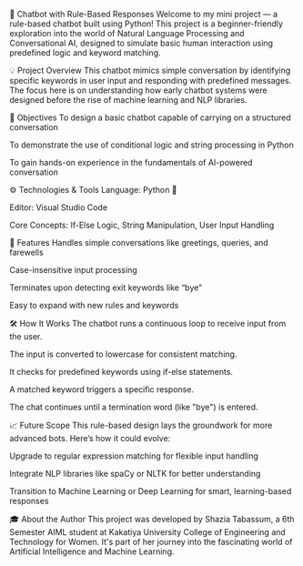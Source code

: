📌 Chatbot with Rule-Based Responses
Welcome to my mini project — a rule-based chatbot built using Python!
This project is a beginner-friendly exploration into the world of Natural Language Processing and Conversational AI, designed to simulate basic human interaction using predefined logic and keyword matching.

💡 Project Overview
This chatbot mimics simple conversation by identifying specific keywords in user input and responding with predefined messages. The focus here is on understanding how early chatbot systems were designed before the rise of machine learning and NLP libraries.

🎯 Objectives
To design a basic chatbot capable of carrying on a structured conversation

To demonstrate the use of conditional logic and string processing in Python

To gain hands-on experience in the fundamentals of AI-powered conversation

⚙️ Technologies & Tools
Language: Python 🐍

Editor: Visual Studio Code

Core Concepts: If-Else Logic, String Manipulation, User Input Handling

🚀 Features
Handles simple conversations like greetings, queries, and farewells

Case-insensitive input processing

Terminates upon detecting exit keywords like “bye”

Easy to expand with new rules and keywords

🛠️ How It Works
The chatbot runs a continuous loop to receive input from the user.

The input is converted to lowercase for consistent matching.

It checks for predefined keywords using if-else statements.

A matched keyword triggers a specific response.

The chat continues until a termination word (like "bye") is entered.

📈 Future Scope
This rule-based design lays the groundwork for more advanced bots. Here’s how it could evolve:

Upgrade to regular expression matching for flexible input handling

Integrate NLP libraries like spaCy or NLTK for better understanding

Transition to Machine Learning or Deep Learning for smart, learning-based responses

🎓 About the Author
This project was developed by Shazia Tabassum, a 6th Semester AIML student at Kakatiya University College of Engineering and Technology for Women.
It's part of her journey into the fascinating world of Artificial Intelligence and Machine Learning.

